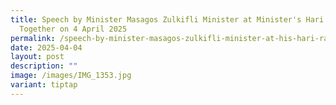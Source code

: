 ```yaml
---
title: Speech by Minister Masagos Zulkifli Minister at Minister's Hari Raya Get
  Together on 4 April 2025
permalink: /speech-by-minister-masagos-zulkifli-minister-at-his-hari-raya-get-together-on-4-april-2025/
date: 2025-04-04
layout: post
description: ""
image: /images/IMG_1353.jpg
variant: tiptap
---
```

